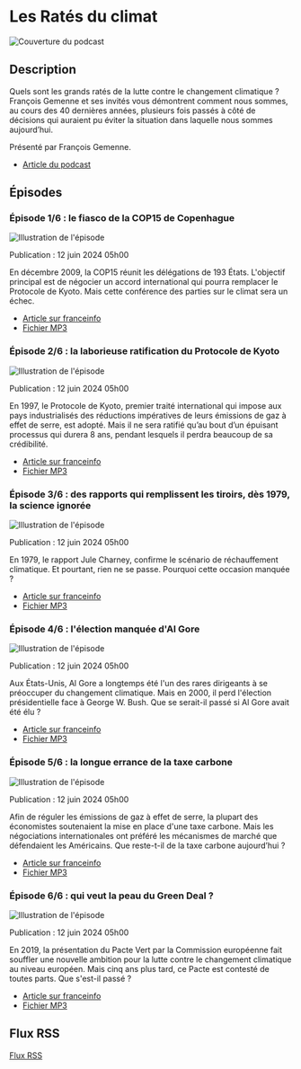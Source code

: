 # Les Ratés du climat

![Couverture du podcast](https://www.radiofrance.fr/s3/cruiser-production-eu3/2024/06/252f8cfa-1bcd-483a-ade2-a46b412c6250/400x400_sc_finfo-lesrateduclimat-vignette-1400x1400.jpg)

## Description

Quels sont les grands ratés de la lutte contre le changement climatique ? François Gemenne et ses invités vous démontrent comment nous sommes, au cours des 40 dernières années, plusieurs fois passés à côté de décisions qui auraient pu éviter la situation dans laquelle nous sommes aujourd’hui.

Présenté par François Gemenne.

- [Article du podcast](https://www.francetvinfo.fr/replay-radio/les-rates-du-climat/)

## Épisodes

### Épisode 1/6 : le fiasco de la COP15 de Copenhague

![Illustration de l'épisode](https://www.francetvinfo.fr/pictures/IPxyM_wQehpknRtXsK1ZU3BxUcM/0x0:1920x1080/2656x1494/filters:format(avif):quality(50)/2024/06/11/les-rates-ep-01-66688fe9a84ff103981168.jpg)

Publication : 12 juin 2024 05h00

En décembre 2009, la COP15 réunit les délégations de 193 États. L'objectif principal est de négocier un accord international qui pourra remplacer le Protocole de Kyoto. Mais cette conférence des parties sur le climat sera un échec.

- [Article sur franceinfo](https://www.francetvinfo.fr/replay-radio/les-rates-du-climat/le-fiasco-de-la-cop15-de-copenhague_6596022.html)
- [Fichier MP3](https://media.radiofrance-podcast.net/podcast09/24838-12.06.2024-ITEMA_23768891-2024I53149E0002-21.mp3)

### Épisode 2/6 : la laborieuse ratification du Protocole de Kyoto

![Illustration de l'épisode](https://www.francetvinfo.fr/pictures/rQ_JfoTaBF6PGgfmDkE4s8mw3uA/0x0:1920x1080/2656x1494/filters:format(avif):quality(50)/2024/06/11/les-rates-ep-02-6668824961466270744154.jpg)

Publication : 12 juin 2024 05h00

En 1997, le Protocole de Kyoto, premier traité international qui impose aux pays industrialisés des réductions impératives de leurs émissions de gaz à effet de serre, est adopté. Mais il ne sera ratifié qu’au bout d’un épuisant processus qui durera 8 ans, pendant lesquels il perdra beaucoup de sa crédibilité.

- [Article sur franceinfo](https://www.francetvinfo.fr/replay-radio/les-rates-du-climat/la-laborieuse-ratification-du-protocole-de-kyoto_6596016.html)
- [Fichier MP3](https://media.radiofrance-podcast.net/podcast09/24838-12.06.2024-ITEMA_23768891-2024I53149E0003-21.mp3)

### Épisode 3/6 : des rapports qui remplissent les tiroirs, dès 1979, la science ignorée

![Illustration de l'épisode](https://www.francetvinfo.fr/pictures/_sowfir6ng1EI1TfC-pF8hyxovs/0x0:1920x1080/2656x1494/filters:format(avif):quality(50)/2024/06/11/les-rates-ep-03-6668827f313f5447812663.jpg)

Publication : 12 juin 2024 05h00

En 1979, le rapport Jule Charney, confirme le scénario de réchauffement climatique. Et pourtant, rien ne se passe. Pourquoi cette occasion manquée ?

- [Article sur franceinfo](https://www.francetvinfo.fr/replay-radio/les-rates-du-climat/des-rapports-qui-remplissent-les-tiroirs-des-1979-la-science-ignoree_6596010.html)
- [Fichier MP3](https://media.radiofrance-podcast.net/podcast09/24838-12.06.2024-ITEMA_23768891-2024I53149E0004-21.mp3)

### Épisode 4/6 : l'élection manquée d'Al Gore

![Illustration de l'épisode](https://www.francetvinfo.fr/pictures/V3l6nvKcRZOwXAni19K3IQW_jIk/0x0:1920x1080/2656x1494/filters:format(avif):quality(50)/2024/06/11/les-rates-ep-04-666882ef8a15e444855857.jpg)

Publication : 12 juin 2024 05h00

Aux États-Unis, Al Gore a longtemps été l'un des rares dirigeants à se préoccuper du changement climatique. Mais en 2000, il perd l'élection présidentielle face à George W. Bush. Que se serait-il passé si Al Gore avait été élu ?

- [Article sur franceinfo](https://www.francetvinfo.fr/replay-radio/les-rates-du-climat/l-election-manquee-d-al-gore_6596001.html)
- [Fichier MP3](https://media.radiofrance-podcast.net/podcast09/24838-12.06.2024-ITEMA_23768891-2024I53149E0005-21.mp3)

### Épisode 5/6 : la longue errance de la taxe carbone

![Illustration de l'épisode](https://www.francetvinfo.fr/pictures/3B5jJjDsQ3I5NsdZgB75GQh7KeI/0x0:1920x1080/2656x1494/filters:format(avif):quality(50)/2024/06/11/les-rates-ep-05-6668833a31c03178773407.jpg)

Publication : 12 juin 2024 05h00

Afin de réguler les émissions de gaz à effet de serre, la plupart des économistes soutenaient la mise en place d'une taxe carbone. Mais les négociations internationales ont préféré les mécanismes de marché que défendaient les Américains. Que reste-t-il de la taxe carbone aujourd’hui ?

- [Article sur franceinfo](https://www.francetvinfo.fr/replay-radio/les-rates-du-climat/la-longue-errance-de-la-taxe-carbone_6595995.html)
- [Fichier MP3](https://media.radiofrance-podcast.net/podcast09/24838-12.06.2024-ITEMA_23768891-2024I53149E0006-21.mp3)

### Épisode 6/6 : qui veut la peau du Green Deal ?

![Illustration de l'épisode](https://www.francetvinfo.fr/pictures/vFJK_Is2PmXLF4wTEWL1JVNZnSQ/0x0:1920x1080/2656x1494/filters:format(avif):quality(50)/2024/06/11/les-rates-ep-06-666883728588d398428748.jpg)

Publication : 12 juin 2024 05h00

En 2019, la présentation du Pacte Vert par la Commission européenne fait souffler une nouvelle ambition pour la lutte contre le changement climatique au niveau européen. Mais cinq ans plus tard, ce Pacte est contesté de toutes parts. Que s'est-il passé ?

- [Article sur franceinfo](https://www.francetvinfo.fr/replay-radio/les-rates-du-climat/qui-veut-la-peau-du-green-deal_6595989.html)
- [Fichier MP3](https://media.radiofrance-podcast.net/podcast09/24838-12.06.2024-ITEMA_23768891-2024I53149E0007-21.mp3)

## Flux RSS

[Flux RSS](https://ArmandDelessert.github.io/RssFeed/FranceInfo/Les%20Rat%C3%A9s%20du%20climat/Podcast.xml)
